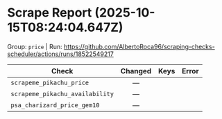 # Scrape Report (2025-10-15T08:24:04.647Z)

Group: `price`  |  Run: https://github.com/AlbertoRoca96/scraping-checks-scheduler/actions/runs/18522549217

| Check | Changed | Keys | Error |
|---|:---:|:--|:--|
| `scrapeme_pikachu_price` | — |  |  |
| `scrapeme_pikachu_availability` | — |  |  |
| `psa_charizard_price_gem10` | — |  |  |
